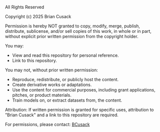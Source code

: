All Rights Reserved

Copyright (c) 2025 Brian Cusack

Permission is hereby NOT granted to copy, modify, merge, publish, distribute, sublicense, and/or sell copies of this work, in whole or in part, without explicit prior written permission from the copyright holder.

You may:
- View and read this repository for personal reference.
- Link to this repository.

You may not, without prior written permission:
- Reproduce, redistribute, or publicly host the content.
- Create derivative works or adaptations.
- Use the content for commercial purposes, including grant applications, pitches, or product materials.
- Train models on, or extract datasets from, the content.

Attribution: If written permission is granted for specific uses, attribution to "Brian Cusack" and a link to this repository are required.

For permissions, please contact: [BCusack](https://github.com/BCusack)
